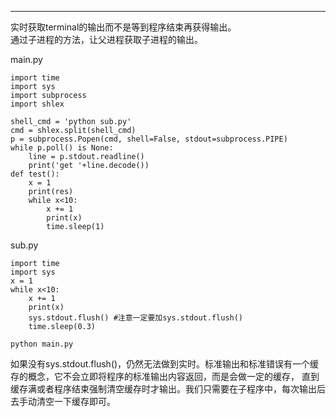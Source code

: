 ----
实时获取terminal的输出而不是等到程序结束再获得输出。   
通过子进程的方法，让父进程获取子进程的输出。        

main.py   
```
import time
import sys
import subprocess
import shlex

shell_cmd = 'python sub.py'
cmd = shlex.split(shell_cmd)
p = subprocess.Popen(cmd, shell=False, stdout=subprocess.PIPE)
while p.poll() is None:
    line = p.stdout.readline()
    print('get '+line.decode())
def test():
    x = 1
    print(res)
    while x<10:
        x += 1
        print(x)
        time.sleep(1)
```   

sub.py
```
import time
import sys
x = 1
while x<10:
    x += 1
    print(x)
    sys.stdout.flush() #注意一定要加sys.stdout.flush()
    time.sleep(0.3)
```    
`python main.py`    

如果没有sys.stdout.flush()，仍然无法做到实时。标准输出和标准错误有一个缓存的概念，它不会立即将程序的标准输出内容返回，而是会做一定的缓存，
直到缓存满或者程序结束强制清空缓存时才输出。我们只需要在子程序中，每次输出后去手动清空一下缓存即可。    
